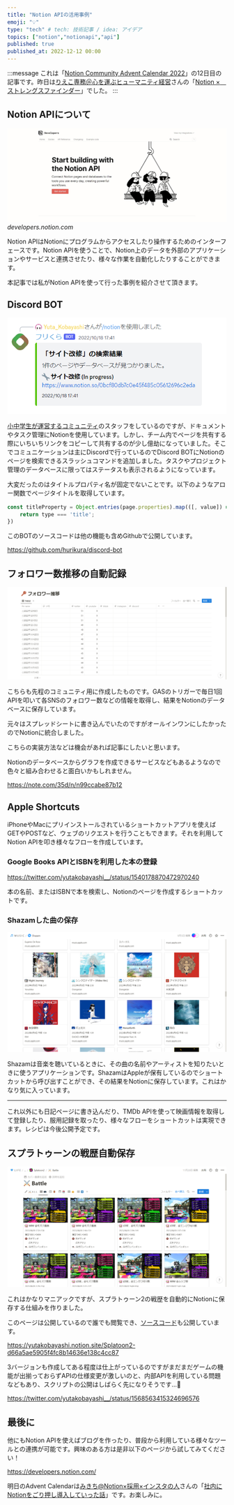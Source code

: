 ```yaml
---
title: "Notion APIの活用事例"
emoji: "💡"
type: "tech" # tech: 技術記事 / idea: アイデア
topics: ["notion","notionapi","api"]
published: true
published_at: 2022-12-12 00:00
---
```


:::message
これは「[Notion Community Advent Calendar 2022](https://adventar.org/calendars/8074)」の12日目の記事です。昨日は[りえこ専務＠心を運ぶヒューマニティ経営](https://twitter.com/rieko0510)さんの「[Notion ×　ストレングスファインダー](https://note.com/rieko0510/n/n15a1f908bad8)」でした。
:::

## Notion APIについて

![Notion APIのウェブサイト](/images/notion-api-advent-calendar-22/notion-api.jpg)*developers.notion.com*

Notion APIはNotionにプログラムからアクセスしたり操作するためのインターフェースです。Notion APIを使うことで、Notion上のデータを外部のアプリケーションやサービスと連携させたり、様々な作業を自動化したりすることができます。


本記事では私がNotion APIを使って行った事例を紹介させて頂きます。

## Discord BOT

![/notion query: サイト改修](/images/notion-api-advent-calendar-22/discord-notion-search.png)

[小中学生が運営するコミュニティ](https://hurikura.com)のスタッフをしているのですが、ドキュメントやタスク管理にNotionを使用しています。しかし、チーム内でページを共有する際にいちいちリンクをコピーして共有するのが少し億劫になっていました。そこでコミュニケーションは主にDiscordで行っているのでDiscord BOTにNotionのページを検索できるスラッシュコマンドを追加しました。タスクやプロジェクト管理のデータベースに限ってはステータスも表示されるようになっています。

大変だったのはタイトルプロパティ名が固定でないことです。以下のようなアロー関数でページタイトルを取得しています。

```js
const titleProperty = Object.entries(page.properties).map(([, value]) => value).find(({ type }) => {
    return type === 'title';
})
```

このBOTのソースコードは他の機能も含めGithubで公開しています。

https://github.com/hurikura/discord-bot

## フォロワー数推移の自動記録

![/notion query: サイト改修](/images/notion-api-advent-calendar-22/follower-data.png)


こちらも先程のコミュニティ用に作成したものです。GASのトリガーで毎日1回APIを叩いて各SNSのフォロワー数などの情報を取得し、結果をNotionのデータベースに保存しています。

元々はスプレッドシートに書き込んでいたのですがオールインワンにしたかったのでNotionに統合しました。

こちらの実装方法などは機会があれば記事にしたいと思います。

Notionのデータベースからグラフを作成できるサービスなどもあるようなので色々と組み合わせると面白いかもしれません。

https://note.com/35d/n/n99ccabe87b12


## Apple Shortcuts

iPhoneやMacにプリインストールされているショートカットアプリを使えばGETやPOSTなど、ウェブのリクエストを行うこともできます。それを利用してNotion APIを叩き様々なフローを作成しています。

### Google Books APIとISBNを利用した本の登録

https://twitter.com/yutakobayashi__/status/1540178870472970240

本の名前、またはISBNで本を検索し、Notionのページを作成するショートカットです。


### Shazamした曲の保存

![Shazamを保存しているNotionのデータベース](/images/notion-api-advent-calendar-22/shazam-notion.png)


Shazamは音楽を聴いているときに、その曲の名前やアーティストを知りたいときに使うアプリケーションです。ShazamはAppleが保有しているのでショートカットから呼び出すことができ、その結果をNotionに保存しています。これはかなり気に入っています。

-----

これ以外にも日記ページに書き込んだり、TMDb APIを使って映画情報を取得して登録したり、服用記録を取ったり、様々なフローをショートカットは実現できます。レシピは今後公開予定です。

## スプラトゥーンの戦歴自動保存

![Splatoon Notion](/images/notion-api-advent-calendar-22/splatoon2-notion.png)

これはかなりマニアックですが、スプラトゥーン2の戦歴を自動的にNotionに保存する仕組みを作りました。

このページは公開しているので誰でも閲覧でき、[ソースコード](https://github.com/yutakobayashidev/splatoon-notion)も公開しています。

https://yutakobayashi.notion.site/Splatoon2-d66a5ae5905f4fc8b14636e138c4cc87


3バージョンも作成してある程度は仕上がっているのですがまだまだゲームの機能が出揃っておらずAPIの仕様変更が激しいのと、内部APIを利用している問題などもあり、スクリプトの公開はしばらく先になりそうです...🙏

https://twitter.com/yutakobayashi__/status/1568563415324696576

## 最後に

他にもNotion APIを使えばブログを作ったり、普段から利用している様々なツールとの連携が可能です。興味のある方は是非以下のページから試してみてください！

https://developers.notion.com/


明日のAdvent Calendarは[みきち@Notion×採用×インスタの人](https://www.instagram.com/mikity_s_notion/)さんの「[社内にNotionをごり押し導入していった話](https://paint-study-b02.notion.site/Notion-8321f2c5e5f349df9ae76e22153e0c83)」です。お楽しみに。